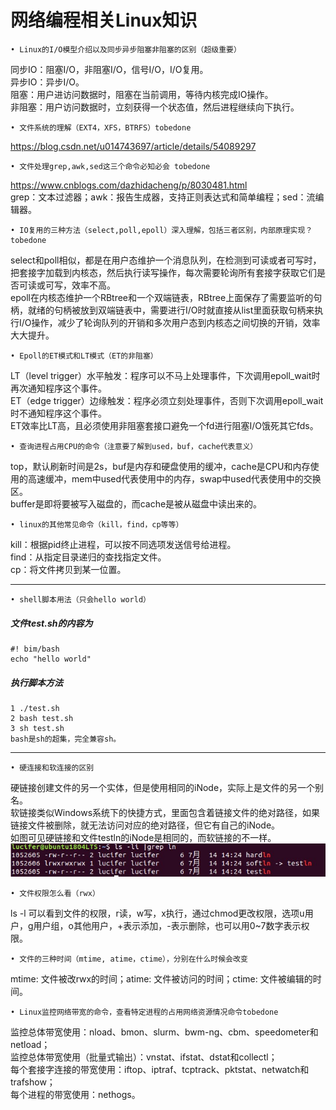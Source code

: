 # 网络编程相关Linux知识

    • Linux的I/O模型介绍以及同步异步阻塞非阻塞的区别（超级重要）
同步IO：阻塞I/O，非阻塞I/O，信号I/O，I/O复用。  
异步IO：异步I/O。  
阻塞：用户进访问数据时，阻塞在当前调用，等待内核完成IO操作。  
非阻塞：用户访问数据时，立刻获得一个状态值，然后进程继续向下执行。  

    • 文件系统的理解（EXT4，XFS，BTRFS）tobedone
https://blog.csdn.net/u014743697/article/details/54089297
    
    • 文件处理grep,awk,sed这三个命令必知必会 tobedone
https://www.cnblogs.com/dazhidacheng/p/8030481.html   
grep：文本过滤器；awk：报告生成器，支持正则表达式和简单编程；sed：流编辑器。  

    • IO复用的三种方法（select,poll,epoll）深入理解，包括三者区别，内部原理实现？tobedone 
select和poll相似，都是在用户态维护一个消息队列，在检测到可读或者可写时，把套接字加载到内核态，然后执行读写操作，每次需要轮询所有套接字获取它们是否可读或可写，效率不高。  
epoll在内核态维护一个RBtree和一个双端链表，RBtree上面保存了需要监听的句柄，就绪的句柄被放到双端链表中，需要进行I/O时就直接从list里面获取句柄来执行I/O操作，减少了轮询队列的开销和多次用户态到内核态之间切换的开销，效率大大提升。

    • Epoll的ET模式和LT模式（ET的非阻塞）  
LT（level trigger）水平触发：程序可以不马上处理事件，下次调用epoll_wait时再次通知程序这个事件。  
ET（edge trigger）边缘触发：程序必须立刻处理事件，否则下次调用epoll_wait时不通知程序这个事件。  
ET效率比LT高，且必须使用非阻塞套接口避免一个fd进行阻塞I/O饿死其它fds。  

    • 查询进程占用CPU的命令（注意要了解到used，buf，cache代表意义）  
top，默认刷新时间是2s，buf是内存和硬盘使用的缓冲，cache是CPU和内存使用的高速缓冲，mem中used代表使用中的内存，swap中used代表使用中的交换区。  
buffer是即将要被写入磁盘的，而cache是被从磁盘中读出来的。  

    • linux的其他常见命令（kill，find，cp等等）  
kill：根据pid终止进程，可以按不同选项发送信号给进程。  
find：从指定目录递归的查找指定文件。   
cp：将文件拷贝到某一位置。  

---  
    • shell脚本用法（只会hello world）  
##### 文件test.sh的内容为  
```  
#! bim/bash  
echo "hello world"  
```  
##### 执行脚本方法
```  
1 ./test.sh    
2 bash test.sh    
3 sh test.sh   
bash是sh的超集，完全兼容sh。
```  
---   

    • 硬连接和软连接的区别  
硬链接创建文件的另一个实体，但是使用相同的iNode，实际上是文件的另一个别名。  
软链接类似Windows系统下的快捷方式，里面包含着链接文件的绝对路径，如果链接文件被删除，就无法访问对应的绝对路径，但它有自己的iNode。  
如图可见硬链接和文件testln的iNode是相同的，而软链接的不一样。  
![link](https://raw.githubusercontent.com/LuciferLau/UNP/master/pic/link.jpg)  

    • 文件权限怎么看（rwx）  
ls -l 可以看到文件的权限，r读，w写，x执行，通过chmod更改权限，选项u用户，g用户组，o其他用户，+表示添加，-表示删除，也可以用0~7数字表示权限。  

    • 文件的三种时间（mtime, atime，ctime），分别在什么时候会改变  
mtime: 文件被改rwx的时间；atime: 文件被访问的时间；ctime: 文件被编辑的时间。  

    • Linux监控网络带宽的命令，查看特定进程的占用网络资源情况命令tobedone  
监控总体带宽使用：nload、bmon、slurm、bwm-ng、cbm、speedometer和netload；  
监控总体带宽使用（批量式输出）：vnstat、ifstat、dstat和collectl；  
每个套接字连接的带宽使用：iftop、iptraf、tcptrack、pktstat、netwatch和trafshow；  
每个进程的带宽使用：nethogs。  

